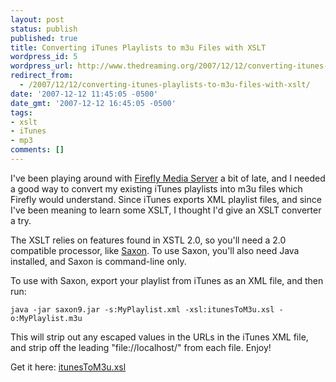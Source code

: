 ```yaml
---
layout: post
status: publish
published: true
title: Converting iTunes Playlists to m3u Files with XSLT
wordpress_id: 5
wordpress_url: http://www.thedreaming.org/2007/12/12/converting-itunes-playlists-to-m3u-files-with-xslt/
redirect_from:
  - /2007/12/12/converting-itunes-playlists-to-m3u-files-with-xslt/
date: '2007-12-12 11:45:05 -0500'
date_gmt: '2007-12-12 16:45:05 -0500'
tags:
- xslt
- iTunes
- mp3
comments: []
---
```

I've been playing around with [Firefly Media Server](http://en.wikipedia.org/wiki/Firefly_Media_Server) a bit of late, and I needed a good way to convert my existing iTunes playlists into m3u files which Firefly would understand.  Since iTunes exports XML playlist files, and since I've been meaning to learn some XSLT, I thought I'd give an XSLT converter a try.

The XSLT relies on features found in XSTL 2.0, so you'll need a 2.0 compatible processor, like [Saxon](http://saxon.sourceforge.net).  To use Saxon, you'll also need Java installed, and Saxon is command-line only.

To use with Saxon, export your playlist from iTunes as an XML file, and then run:

    java -jar saxon9.jar -s:MyPlaylist.xml -xsl:itunesToM3u.xsl -o:MyPlaylist.m3u

This will strip out any escaped values in the URLs in the iTunes XML file, and strip off the leading "file://localhost/" from each file.  Enjoy!

Get it here: <a href="{{ site.baseurl }}/files/itunesToM3u.xsl" download>itunesToM3u.xsl</a>
